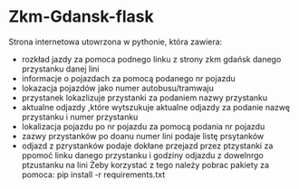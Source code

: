 # Zkm-Gdansk-flask

 Strona internetowa utowrzona w pythonie, która zawiera:
 - rozkład jazdy za pomoca podnego linku z strony zkm gdańsk danego przystanku danej lini
 - informacje o pojazdach za pomocą podanego nr pojazdu
 - lokazacja pojazdów jako numer autobusu/tramwaju
 - przystanek lokazlizuje przystanki za podaniem nazwy przystanku
 - aktualne odjazdy ,które wytszukuje aktualne odjazdy za podanie nazwę przystanku i numer przystanku
 - lokalizacja pojazdu po nr pojazdu za pomocą podania nr pojazdu
 - zazwy przystanków po doanu numer lini podaje listę prsytanków
 - odjazd z pzrystanków podaje dokłane przejazd przez ptzystanki za ppomoć linku danego przystanku i godziny odjazdu z dowelnrgo ptzustanku na lini
 Żeby korzystać z tego należy pobrac pakiety za pomoca:
 pip install -r requirements.txt
 
 
 
